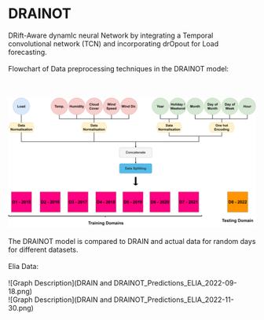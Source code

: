 # DRAINOT
DRift-Aware dynamIc neural Network by integrating a Temporal convolutional network (TCN) and incorporating drOpout for Load forecasting.<br>
<br>
Flowchart of Data preprocessing techniques in the DRAINOT model:<br>
<br>
<br>
<br>
![Graph Description](dataprocessing.png)
<br>
<br>
The DRAINOT model is compared to DRAIN and actual data for random days for different datasets.<br>
<br>
Elia Data:<br>
<br>
![Graph Description](DRAIN and DRAINOT_Predictions_ELIA_2022-09-18.png)<br>
![Graph Description](DRAIN and DRAINOT_Predictions_ELIA_2022-11-30.png)
